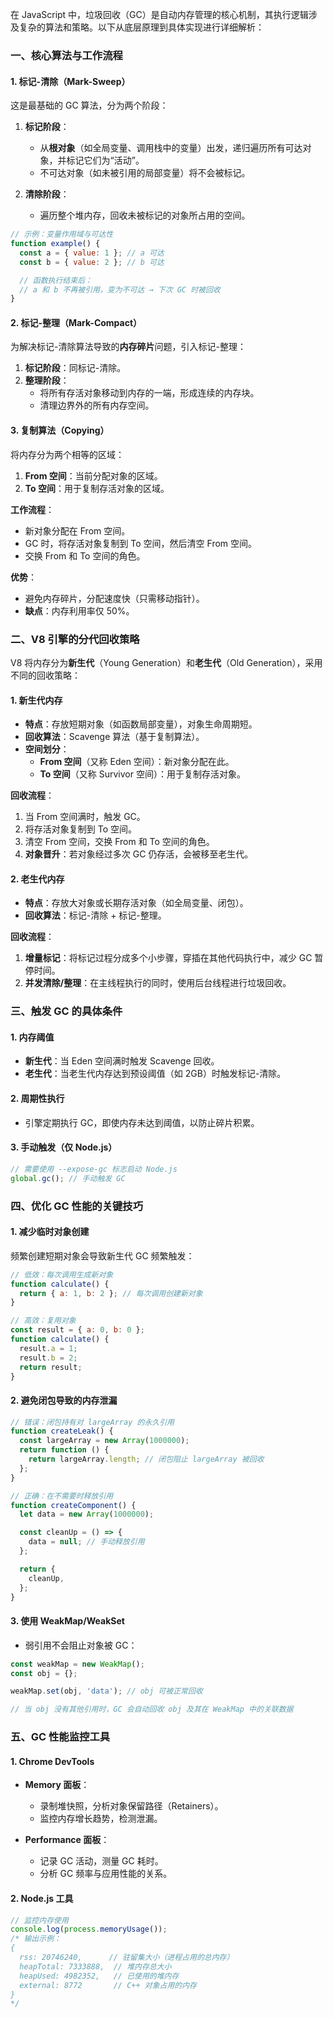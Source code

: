 在 JavaScript 中，垃圾回收（GC）是自动内存管理的核心机制，其执行逻辑涉及复杂的算法和策略。以下从底层原理到具体实现进行详细解析：

### **一、核心算法与工作流程**

#### 1. **标记-清除（Mark-Sweep）**

这是最基础的 GC 算法，分为两个阶段：

1. **标记阶段**：

   - 从**根对象**（如全局变量、调用栈中的变量）出发，递归遍历所有可达对象，并标记它们为“活动”。
   - 不可达对象（如未被引用的局部变量）将不会被标记。

2. **清除阶段**：
   - 遍历整个堆内存，回收未被标记的对象所占用的空间。

```javascript
// 示例：变量作用域与可达性
function example() {
  const a = { value: 1 }; // a 可达
  const b = { value: 2 }; // b 可达

  // 函数执行结束后：
  // a 和 b 不再被引用，变为不可达 → 下次 GC 时被回收
}
```

#### 2. **标记-整理（Mark-Compact）**

为解决标记-清除算法导致的**内存碎片**问题，引入标记-整理：

1. **标记阶段**：同标记-清除。
2. **整理阶段**：
   - 将所有存活对象移动到内存的一端，形成连续的内存块。
   - 清理边界外的所有内存空间。

#### 3. **复制算法（Copying）**

将内存分为两个相等的区域：

1. **From 空间**：当前分配对象的区域。
2. **To 空间**：用于复制存活对象的区域。

**工作流程**：

- 新对象分配在 From 空间。
- GC 时，将存活对象复制到 To 空间，然后清空 From 空间。
- 交换 From 和 To 空间的角色。

**优势**：

- 避免内存碎片，分配速度快（只需移动指针）。
- **缺点**：内存利用率仅 50%。

### **二、V8 引擎的分代回收策略**

V8 将内存分为**新生代**（Young Generation）和**老生代**（Old Generation），采用不同的回收策略：

#### 1. **新生代内存**

- **特点**：存放短期对象（如函数局部变量），对象生命周期短。
- **回收算法**：Scavenge 算法（基于复制算法）。
- **空间划分**：
  - **From 空间**（又称 Eden 空间）：新对象分配在此。
  - **To 空间**（又称 Survivor 空间）：用于复制存活对象。

**回收流程**：

1. 当 From 空间满时，触发 GC。
2. 将存活对象复制到 To 空间。
3. 清空 From 空间，交换 From 和 To 空间的角色。
4. **对象晋升**：若对象经过多次 GC 仍存活，会被移至老生代。

#### 2. **老生代内存**

- **特点**：存放大对象或长期存活对象（如全局变量、闭包）。
- **回收算法**：标记-清除 + 标记-整理。

**回收流程**：

1. **增量标记**：将标记过程分成多个小步骤，穿插在其他代码执行中，减少 GC 暂停时间。
2. **并发清除/整理**：在主线程执行的同时，使用后台线程进行垃圾回收。

### **三、触发 GC 的具体条件**

#### 1. **内存阈值**

- **新生代**：当 Eden 空间满时触发 Scavenge 回收。
- **老生代**：当老生代内存达到预设阈值（如 2GB）时触发标记-清除。

#### 2. **周期性执行**

- 引擎定期执行 GC，即使内存未达到阈值，以防止碎片积累。

#### 3. **手动触发（仅 Node.js）**

```javascript
// 需要使用 --expose-gc 标志启动 Node.js
global.gc(); // 手动触发 GC
```

### **四、优化 GC 性能的关键技巧**

#### 1. **减少临时对象创建**

频繁创建短期对象会导致新生代 GC 频繁触发：

```javascript
// 低效：每次调用生成新对象
function calculate() {
  return { a: 1, b: 2 }; // 每次调用创建新对象
}

// 高效：复用对象
const result = { a: 0, b: 0 };
function calculate() {
  result.a = 1;
  result.b = 2;
  return result;
}
```

#### 2. **避免闭包导致的内存泄漏**

```javascript
// 错误：闭包持有对 largeArray 的永久引用
function createLeak() {
  const largeArray = new Array(1000000);
  return function () {
    return largeArray.length; // 闭包阻止 largeArray 被回收
  };
}

// 正确：在不需要时释放引用
function createComponent() {
  let data = new Array(1000000);

  const cleanUp = () => {
    data = null; // 手动释放引用
  };

  return {
    cleanUp,
  };
}
```

#### 3. **使用 WeakMap/WeakSet**

- 弱引用不会阻止对象被 GC：

```javascript
const weakMap = new WeakMap();
const obj = {};

weakMap.set(obj, 'data'); // obj 可被正常回收

// 当 obj 没有其他引用时，GC 会自动回收 obj 及其在 WeakMap 中的关联数据
```

### **五、GC 性能监控工具**

#### 1. **Chrome DevTools**

- **Memory 面板**：

  - 录制堆快照，分析对象保留路径（Retainers）。
  - 监控内存增长趋势，检测泄漏。

- **Performance 面板**：
  - 记录 GC 活动，测量 GC 耗时。
  - 分析 GC 频率与应用性能的关系。

#### 2. **Node.js 工具**

```javascript
// 监控内存使用
console.log(process.memoryUsage());
/* 输出示例：
{
  rss: 20746240,      // 驻留集大小（进程占用的总内存）
  heapTotal: 7333888,  // 堆内存总大小
  heapUsed: 4982352,   // 已使用的堆内存
  external: 8772       // C++ 对象占用的内存
}
*/
```
